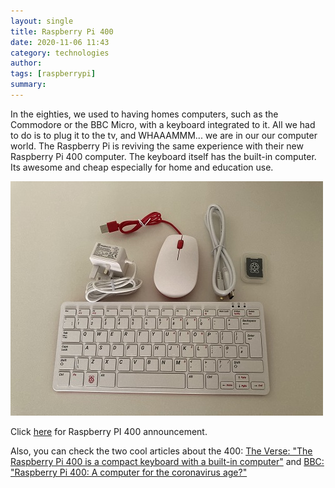 ```yaml
---
layout: single
title: Raspberry Pi 400 
date: 2020-11-06 11:43
category: technologies 
author: 
tags: [raspberrypi]
summary: 
---
```


In the eighties, we used to having homes computers, such as the Commodore or the BBC Micro, with a keyboard integrated to it. All we had to do is to plug it to the tv, and WHAAAMMM... we are in our our computer world. The Raspberry Pi is reviving the same experience with their new Raspberry Pi 400 computer. The keyboard itself has the built-in computer. Its awesome and cheap especially for home and education use.

![Raspberry PI 400](/assets/images/retro/Raspberry_Pi_400_(50586757772).jpg)

Click [here](https://www.raspberrypi.org/products/raspberry-pi-400) for Raspberry PI 400 announcement.

Also, you can check the two cool articles about the 400: [The Verse: "The Raspberry Pi 400 is a compact keyboard with a built-in computer"](https://www.theverge.com/2020/11/2/21542278/raspberry-pi-400-keyboard-computer-arm-release-date-news-features) and [BBC: "Raspberry Pi 400: A computer for the coronavirus age?"](https://www.bbc.com/news/technology-54782255) 